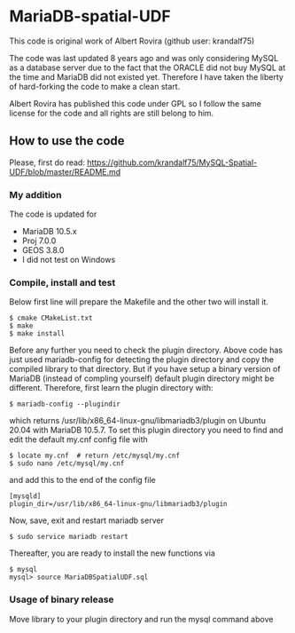 # MariaDB-spatial-UDF

This code is original work of Albert Rovira (github user: krandalf75) 


The code was last updated 8 years ago and was only considering MySQL as a database server due to the fact that the ORACLE did not buy MySQL at the time and MariaDB did not existed yet. Therefore I have taken the liberty of hard-forking the code to make a clean start. 

Albert Rovira has published this code under GPL so I follow the same license for the code and all rights are still belong to him. 

## How to use the code

Please, first do read: https://github.com/krandalf75/MySQL-Spatial-UDF/blob/master/README.md

### My addition
The code is updated for
- MariaDB 10.5.x
- Proj 7.0.0
- GEOS 3.8.0
- I did not test on Windows

### Compile, install and test
Below first line will prepare the Makefile and the other two will install it.  
```
$ cmake CMakeList.txt
$ make
$ make install
```

Before any further you need to check the plugin directory. Above code has just used mariadb-config for detecting the plugin directory and copy the compiled library to that directory. But if you have setup a binary version of MariaDB (instead of compling yourself) default plugin directory might be different. Therefore, first learn the plugin directory with:

```
$ mariadb-config --plugindir
```
which returns /usr/lib/x86_64-linux-gnu/libmariadb3/plugin on Ubuntu 20.04 with MariaDB 10.5.7. To set this plugin directory you need to find and edit the default my.cnf config file with

```
$ locate my.cnf  # return /etc/mysql/my.cnf
$ sudo nano /etc/mysql/my.cnf
```

and add this to the end of the config file

```
[mysqld]
plugin_dir=/usr/lib/x86_64-linux-gnu/libmariadb3/plugin
```

Now, save, exit and restart mariadb server

```
$ sudo service mariadb restart
```

Thereafter, you are ready to install the new functions via
```
$ mysql
mysql> source MariaDBSpatialUDF.sql
```

### Usage of binary release
Move library to your plugin directory and run the mysql command above

